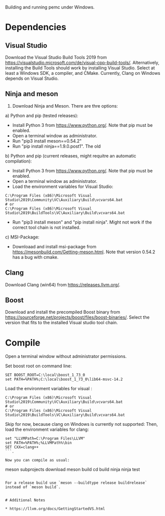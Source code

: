 Building and running pemc under Windows.

# Dependencies

## Visual Studio
Download the Visual Studio Build Tools 2019 from https://visualstudio.microsoft.com/de/visual-cpp-build-tools/.
Alternatively, installing the Build Tools should work by installing Visual Studio. Select at least a Windows SDK, a compiler, and CMake. Currently, Clang on Windows depends on Visual Studio.

## Ninja and meson
1. Download Ninja and Meson. There are thre options:

a) Python and pip (tested releases):
* Install Python 3 from https://www.python.org/. Note that pip must be enabled.
* Open a terminal window as administrator.
* Run "pip3 install meson==0.54.2"
* Run "pip install ninja==1.9.0.post1". The old 

b) Python and pip (current releases, might requitre an automatic compilation):
* Install Python 3 from https://www.python.org/. Note that pip must be enabled.
* Open a terminal window as administrator.
* Load the environment variables for Visual Studio:
```
C:\Program Files (x86)\Microsoft Visual Studio\2019\Community\VC\Auxiliary\Build\vcvars64.bat
# or
C:\Program Files (x86)\Microsoft Visual Studio\2019\BuildTools\VC\Auxiliary\Build\vcvars64.bat
```
* Run "pip3 install meson" and "pip install ninja". Might not work if the correct tool chain is not installed.

c) MSI-Package:
* Downloaad and install msi-package from https://mesonbuild.com/Getting-meson.html. Note that version 0.54.2 has a bug with cmake.

## Clang
Download Clang (win64) from https://releases.llvm.org/.

## Boost

Download and install the precompiled Boost binary from https://sourceforge.net/projects/boost/files/boost-binaries/.
Select the version that fits to the installed Visual studio tool chain.

# Compile

Open a terminal window without administrator permissions.

Set boost root on command line:
```
SET BOOST_ROOT=C:\local\boost_1_73_0
set PATH=%PATH%;C:\local\boost_1_73_0\lib64-msvc-14.2
```

Load the environment variables for visual :
```
C:\Program Files (x86)\Microsoft Visual Studio\2019\Community\VC\Auxiliary\Build\vcvars64.bat
# or
C:\Program Files (x86)\Microsoft Visual Studio\2019\BuildTools\VC\Auxiliary\Build\vcvars64.bat
```


Skip for now, because clang on Windows is currently not supported: Then, load the environment variables for clang:
```
set "LLVMPath=C:\Program Files\LLVM"
set PATH=%PATH%;%LLVMPath%\bin
SET CXX=clang++
```.

Now you can compile as usual:
```
meson subprojects download
meson build
cd build
ninja
ninja test
```

For a release build use `meson --buildtype release buildrelease` instead of `meson build`.


# Additional Notes

* https://llvm.org/docs/GettingStartedVS.html